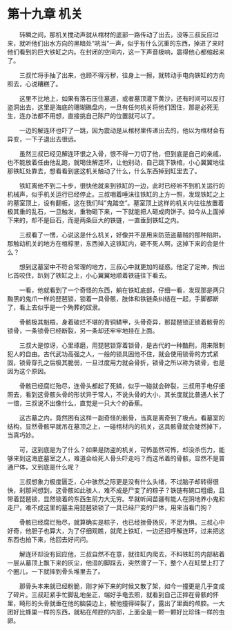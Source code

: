 # 第十九章 机关


　　转瞬之间，那机关搅动声就从棺材的底部一路传动了出去，没等三叔反应过来，就听他们出水方向的黑暗处”咣当”一声，似乎有什么沉重的东西，掉进了来时他们看到的巨大铁缸之内。在封闭的空间内，这一下声音极响，震得他心都缩起来了。

　　三叔忙将手抽了出来，也顾不得污秽，往身上一擦，就转动手电向铁缸的方向照去，心说糟糕了。

　　这里不比地上，如果有落石压住墓道，或者墓顶灌下黄沙，还有时间可以反打盗洞出去，这里是海底的珊瑚礁盘内，一旦有任何机关将他们困住，那是必死无生，连办法都不用想，直接挑自己陈尸的位置就可以了。

　　一边的解连环也吓了一跳，因为震动是从棺材里传递出去的，他以为棺材会有异变，一下子退出去很远。

　　虽然三叔已经见解连环恨之入骨，恨不得一刀切了他，但到底是自己的亲戚，也不能放着任由他乱跑，就喝住解连环，让他别动，自己跳下铁棺，小心翼翼地往那铁缸处靠去，想看看到底这机关触动了什么，什么东西掉到缸里去了。

　　铁缸离他不到二十步，很快他就来到铁缸的一边，此时已经听不到机关运行的机械声，似乎机关运行已经停止。三叔咽着唾沫往铁缸的上方一照，发现铁缸之上的墓室顶上，设有翻板，这在我们叫”鬼踏空”。墓室顶上这样的机关内往往放置着极其重的乱石，一旦触发，重物砸下来，一下就能把人砸成肉饼子。如今从上面掉下来的，却不是巨石，而是两条巨大的铁链，一直垂到铁缸之内。

　　三叔看了一愣，心说这是什么机关，好像并不是用来防范盗墓贼的那种陷阱。那触动机关的地方在棺椁里，东西掉入这铁缸内，砸不死人啊，这掉下来的会是什么？

　　想到这墓室中不符合常理的地方，三叔心中就更加的疑惑。他定了定神，掏出匕首咬住，趴到了铁缸之上，小心翼翼地顺着铁链往下看去。

　　一看，他就看到了一个奇怪的东西，躺在铁缸底部，仔细一看，发现那是两只黝黑的鬼爪一样的琵琶锁，锁着一具骨骸，肢体和铁链条纠结在一起，手脚都断了，看上去似乎是一个殉葬的奴隶。

　　骨骸极其魁梧，身着破烂不堪的青铜鳞甲，头骨奇异，那琵琶锁正锁着骸骨的锁骨，一条锁骨已经断裂，另一条却还牢牢地挂在上面。

　　三叔大是惊讶，心里琢磨，用琵琶锁穿着锁骨，是古代的一种酷刑，用来限制犯人的自由。古代武功高强之人，一般的锁具困他不住，就会使用锁骨的方式紧固，锁骨穿孔之后极其脆弱，一旦过度用力就会骨折，锁骨之所以称为锁骨，也是因为这个原因。

　　骨骸已经腐烂殆尽，连骨头都起了死鳞，似乎一碰就会碎裂，三叔用手电仔细照去，看到这骨骸头骨的形状异于常人，不说头骨的大小，其长度就比普通人长了一倍，三叔说不出像什么，直觉是一只大个的香蕉。

　　这古墓之内，竟然困有这样一副奇怪的骸骨，当真是离奇到了极点。看墓室的结构，显然骨骸早就吊在墓顶之上，一碰棺材内的机关，这具骸骨就会陡然掉下，当真巧妙。

　　可，这到底是为了什么？如果是防盗的机关，可怖虽然可怖，却没杀伤力，能够来到这海底墓室之人，难道会给死人骨头吓走吗？而这吊着的骨骸，显然不是普通尸体，又到底是什么呢？

　　三叔想象力极度匮乏，心中骇然之际更是没有什么头绪，不过脑子却转得很快，刹那间想到，这骨骸如此骇人，难不成是尸变了的粽子？铁链有碗口粗细，且带着琵琶锁，显然锁着的东西生前力大无穷。早就听闻苗疆有能人在阴地养小鬼和走尸，难不成这里的墓主用琵琶锁锁了一具已经尸变的尸体，用来当看门狗？

　　骨骸已经腐烂殆尽，就算确实是粽子，也已经挫骨扬灰，不足为惧。三叔心中好奇，他胆子也算大，为了仔细观瞧，就爬上铁缸，一边还招呼解连环，过来把这东西也拍下来，他回去好问问。

　　解连环却没有回应他，三叔自然不在意，就往缸内爬去，不料铁缸的内部粘着一层从墓顶上飘下来的灰尘，他湿的脚踩去，突然滑了一下，整个人在缸壁上打了个圈儿，一下就摔到骨头堆里去了。

　　那骨头本来就已经粉脆，刚才掉下来的时候又散了架，如今一撞更是几乎变成了碎片。三叔赶紧手忙脚乱地坐正，端好手电去照，就看到自己正摔在骨骸的怀里，畸形的头骨就垂在他的脑袋边上，被他撞得碎裂了，露出了里面的颅腔。一大团好比蜂巢一样的东西，就粘在颅腔的内部，上面全是一颗一颗好比珍珠一样的虫卵。

